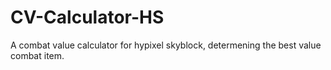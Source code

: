 # CV-Calculator-HS
A combat value calculator for hypixel skyblock, determening the best value combat item.
